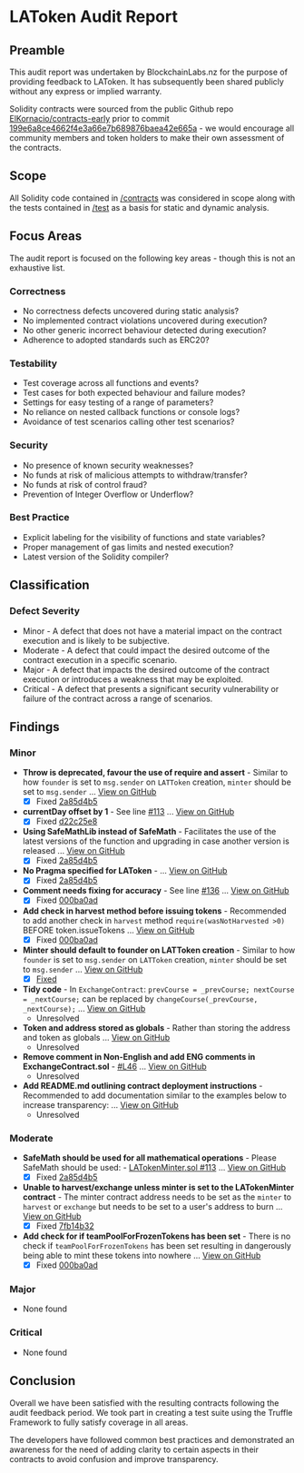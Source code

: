 # LAToken Audit Report

## Preamble
This audit report was undertaken by BlockchainLabs.nz for the purpose of providing feedback to LAToken. It has subsequently been shared publicly without any express or implied warranty.

Solidity contracts were sourced from the public Github repo [ElKornacio/contracts-early](https://github.com/ElKornacio/contracts-early) prior to commit [199e6a8ce4662f4e3a66e7b689876baea42e665a](https://github.com/ElKornacio/contracts-early/tree/199e6a8ce4662f4e3a66e7b689876baea42e665a) - we would encourage all community members and token holders to make their own assessment of the contracts.

## Scope
All Solidity code contained in [/contracts](https://github.com/ElKornacio/contracts-early/tree/master/contracts) was considered in scope along with the tests contained in [/test](https://github.com/ElKornacio/contracts-early/tree/master/test) as a basis for static and dynamic analysis.

## Focus Areas
The audit report is focused on the following key areas - though this is not an exhaustive list.
### Correctness
- No correctness defects uncovered during static analysis?
- No implemented contract violations uncovered during execution?
- No other generic incorrect behaviour detected during execution?
- Adherence to adopted standards such as ERC20?
### Testability
- Test coverage across all functions and events?
- Test cases for both expected behaviour and failure modes?
- Settings for easy testing of a range of parameters?
- No reliance on nested callback functions or console logs?
- Avoidance of test scenarios calling other test scenarios?
### Security
- No presence of known security weaknesses?
- No funds at risk of malicious attempts to withdraw/transfer?
- No funds at risk of control fraud?
- Prevention of Integer Overflow or Underflow?
### Best Practice
- Explicit labeling for the visibility of functions and state variables?
- Proper management of gas limits and nested execution?
- Latest version of the Solidity compiler?

## Classification
### Defect Severity
- Minor - A defect that does not have a material impact on the contract execution and is likely to be subjective.
- Moderate - A defect that could impact the desired outcome of the contract execution in a specific scenario.
- Major - A defect that impacts the desired outcome of the contract execution or introduces a weakness that may be exploited.
- Critical - A defect that presents a significant security vulnerability or failure of the contract across a range of scenarios.

## Findings
### Minor
- **Throw is deprecated, favour the use of require and assert** -  Similar to how `founder` is set to `msg.sender` on `LATToken` creation, `minter` should be set to `msg.sender` ... [View on GitHub](https://github.com/BlockchainLabsNZ/LAToken-Contracts-Audit/issues/10)
  - [x] Fixed [2a85d4b5](https://github.com/ElKornacio/contracts-early/commit/2a85d4b5f63c078dfdaefe6f11a025fe77fb91bb)
- **currentDay offset by 1** - See line [#113](https://github.com/ElKornacio/contracts-early/blob/master/contracts/LATokenMinter.sol#L113]) ... [View on GitHub](https://github.com/BlockchainLabsNZ/LAToken-Contracts-Audit/issues/20)
  - [x] Fixed [d22c25e8](https://github.com/ElKornacio/contracts-early/commit/d22c25e8f4bb91d48630772d5d948a9fba0d9252)
- **Using SafeMathLib instead of SafeMath** -  Facilitates the use of the latest versions of the function and upgrading in case another version is released ... [View on GitHub](https://github.com/BlockchainLabsNZ/LAToken-Contracts-Audit/issues/8)
  - [x] Fixed [2a85d4b5](https://github.com/ElKornacio/contracts-early/commit/2a85d4b5f63c078dfdaefe6f11a025fe77fb91bb)
- **No Pragma specified for LAToken** - ... [View on GitHub](https://github.com/BlockchainLabsNZ/LAToken-Contracts-Audit/issues/4)
  - [x] Fixed [2a85d4b5](https://github.com/ElKornacio/contracts-early/commit/2a85d4b5f63c078dfdaefe6f11a025fe77fb91bb)  
- **Comment needs fixing for accuracy** -  See line [#136](https://github.com/ElKornacio/contracts-early/blob/master/contracts/LATokenMinter.sol#L136]) ... [View on GitHub](https://github.com/BlockchainLabsNZ/LAToken-Contracts-Audit/issues/31)
  - [x] Fixed [000ba0ad](https://github.com/ElKornacio/contracts-early/commit/000ba0addc6360d5ad6c2bc26e50e0c497e1a1a1)
- **Add check in harvest method before issuing tokens** -  Recommended to add another check in `harvest` method `require(wasNotHarvested >0)` BEFORE token.issueTokens ... [View on GitHub](https://github.com/BlockchainLabsNZ/LAToken-Contracts-Audit/issues/24)
  - [x] Fixed [000ba0ad](https://github.com/ElKornacio/contracts-early/commit/000ba0addc6360d5ad6c2bc26e50e0c497e1a1a1) 
- **Minter should default to founder on LATToken creation** -  Similar to how `founder` is set to `msg.sender` on `LATToken` creation, `minter` should be set to `msg.sender` ... [View on GitHub](https://github.com/BlockchainLabsNZ/LAToken-Contracts-Audit/issues/19)
  - [x] [Fixed](https://github.com/BlockchainLabsNZ/LAToken-Contracts-Audit/issues/19) 
- **Tidy code** -  In `ExchangeContract`: ``` prevCourse = _prevCourse; nextCourse = _nextCourse; ``` can be replaced by `changeCourse(_prevCourse, _nextCourse);` ... [View on GitHub](https://github.com/BlockchainLabsNZ/LAToken-https://github.com/BlockchainLabsNZ/LAToken-Contracts-Audit/issues/19Contracts-Audit/issues/27)
  - Unresolved 
- **Token and address stored as globals** -  Rather than storing the address and token as globals ... [View on GitHub](https://github.com/BlockchainLabsNZ/LAToken-Contracts-Audit/issues/26)
  - Unresolved
- **Remove comment in Non-English and add ENG comments in ExchangeContract.sol** -  [#L46](https://github.com/ElKornacio/contracts-early/blob/master/contracts/ExchangeContract.sol#L46]) ... [View on GitHub](https://github.com/BlockchainLabsNZ/LAToken-Contracts-Audit/issues/25)
  - Unresolved
- **Add README.md outlining contract deployment instructions** -  Recommended to add documentation similar to the examples below to increase transparency: ... [View on GitHub](https://github.com/BlockchainLabsNZ/LAToken-Contracts-Audit/issues/13)
  - Unresolved

### Moderate
- **SafeMath should be used for all mathematical operations** -  Please SafeMath should be used: - [LATokenMinter.sol #113](https://github.com/ElKornacio/contracts-early/blob/199e6a8ce4662f4e3a66e7b689876baea42e665a/LATokenMinter.sol#L113) ... [View on GitHub](https://github.com/BlockchainLabsNZ/LAToken-Contracts-Audit/issues/2)
  - [x] Fixed [2a85d4b5](https://github.com/ElKornacio/contracts-early/commit/2a85d4b5f63c078dfdaefe6f11a025fe77fb91bb)
- **Unable to harvest/exchange unless minter is set to the LATokenMinter contract** - The minter contract address needs to be set as the `minter` to `harvest` or `exchange` but needs to be set to a user's address to burn ... [View on GitHub](https://github.com/BlockchainLabsNZ/LAToken-Contracts-Audit/issues/34)
  - [x] Fixed [7fb14b32](https://github.com/BlockchainLabsNZ/LAToken-Contracts-Audit/commit/7fb14b3222aab60e37a6e6fa10b3ef6dca7c2c42)  
- **Add check for if teamPoolForFrozenTokens has been set** -  There is no check if `teamPoolForFrozenTokens` has been set resulting in dangerously being able to mint these tokens into nowhere ... [View on GitHub](https://github.com/BlockchainLabsNZ/LAToken-Contracts-Audit/issues/22)
  - [x] Fixed [000ba0ad](https://github.com/ElKornacio/contracts-early/commit/000ba0addc6360d5ad6c2bc26e50e0c497e1a1a1)

### Major
- None found
### Critical
- None found

## Conclusion
Overall we have been satisfied with the resulting contracts following the audit feedback period. We took part in creating a test suite using the Truffle Framework to fully satisfy coverage in all areas.

The developers have followed common best practices and demonstrated an awareness for the need of adding clarity to certain aspects in their contracts to avoid confusion and improve transparency.
